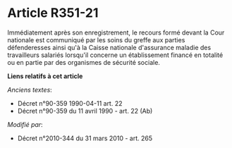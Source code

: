 # Article R351-21

Immédiatement après son enregistrement, le recours formé devant la Cour nationale est communiqué par les soins du greffe aux
parties défenderesses ainsi qu'à la Caisse nationale d'assurance maladie des travailleurs salariés lorsqu'il concerne un
établissement financé en totalité ou en partie par des organismes de sécurité sociale.

**Liens relatifs à cet article**

_Anciens textes_:

  - Décret n°90-359 1990-04-11 art. 22
  - Décret n°90-359 du 11 avril 1990 - art. 22 (Ab)

_Modifié par_:

  - Décret n°2010-344 du 31 mars 2010 - art. 265
